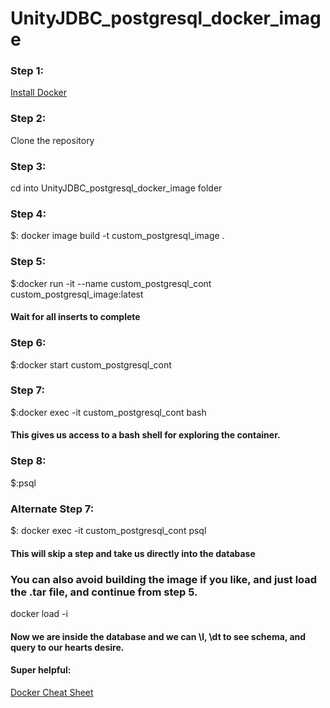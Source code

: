 # UnityJDBC_postgresql_docker_image

### Step 1:
[Install Docker](https://docs.docker.com/install/)

### Step 2:
Clone the repository
### Step 3:
cd into UnityJDBC_postgresql_docker_image folder
### Step 4:
$: docker image build -t custom_postgresql_image .
### Step 5:
$:docker run -it --name custom_postgresql_cont custom_postgresql_image:latest
#### Wait for all inserts to complete 
### Step 6:
$:docker start custom_postgresql_cont
### Step 7:
$:docker exec -it custom_postgresql_cont bash
#### This gives us access to a bash shell for exploring the container.
### Step 8:
$:psql
### Alternate Step 7:
$: docker exec -it custom_postgresql_cont psql
#### This will skip a step and take us directly into the database 

### You can also avoid building the image if you like, and just load the .tar file, and continue from step 5.
docker load -i <path to image tar file>

#### Now we are inside the database and we can \l, \dt to see schema, and query to our hearts desire.

#### Super helpful:
[Docker Cheat Sheet](https://www.docker.com/sites/default/files/Docker_CheatSheet_08.09.2016_0.pdf)


